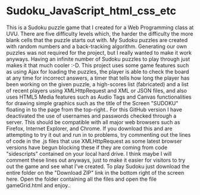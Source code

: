 # Sudoku_JavaScript_html_css_etc
This is a Sudoku puzzle game that I created for a Web Programming class at UVU. There are five difficulty levels which, the harder the difficulty the more blank cells that the puzzle starts out with. My Sudoku puzzles are created with random numbers and a back-tracking algorithm. Generating our own puzzles was not required for the project, but I really wanted to make it work anyways. Having an infinite number of Sudoku puzzles to play through just makes it that much cooler :-D. This project uses some game features such as using Ajax for loading the puzzles, the player is able to check the board at any time for incorrect answers, a timer that tells how long the player has been working on the given puzzle, a high-scores list (fabricated) and a list of recent players using XMLHttpRequest and XML or JSON files, and also uses HTML5 Media features such as Audio Tags and Canvas functionalities for drawing simple graphics such as the title of the Screen "SUDOKU" floating in to the page from the top-right.. For this GitHub version I have deactivated the use of usernames and passwords checked through a server. This should be compatible with all major web browsers such as Firefox, Internet Explorer, and Chrome. If you download this and are attempting to try it out and run in to problems, try commenting out the lines of code in the .js files that use XMLHttpRequest as some latest browser versions have begun blocking these if they are coming from code "sidescripts" contained on your local hard drive. I think maybe I will comment these lines out anyways, just to make it easier for visitors to try out the game and see what I've created. To play Sudoku just download the entire folder on the "Download ZIP" link in the bottom right of the screen here. Open the folder containing all the files and open the file gameGrid.html and enjoy..
